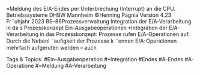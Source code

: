 ⋄Meldung des E/A-Endes per Unterbrechung (Interrupt) an die CPU.
Betriebssysteme DHBW Mannheim ©Henning Pagnia Version 4.23 Fr¨uhjahr 2023 BS–86Prozessverwaltung Integration der E/A-Verarbeitung in da s Prozesskonzept Ein-Ausgabeoperationen
•Integration der E/A-Verarbeitung in das Prozesskonzept:
Prozesse rufen E/A-Operationen auf.
Durch die Nebenl ¨auﬁgkeit der Prozesse k ¨onnen E/A-Operationen mehrfach aufgerufen werden – auch

   Tags & Topics:
   #Ein-Ausgabeoperation
   #•Integration
   #Endes
   #A-Endes
   #A-Operatione
   #⋄Meldung
   #A-Verarbeitung